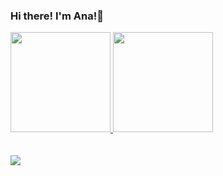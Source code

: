  ### Hi there! I'm Ana!🌻 ###

<div>
<a href="https://github.com/anamariafreire">
<img height="160em" aling="center" src="https://github-readme-stats.vercel.app/api?username=anamariafreire&show_icons=true&theme=radical&include_all_commits=true&count_private=true"/>
<img height="160em" aling="center" src="https://github-readme-stats.vercel.app/api/top-langs/?username=anamariafreire&layout=compact&langs_count=7&theme=radical" />
</div>
 <br>

  <br>
  <a href="https://www.linkedin.com/in/ana-maria-freire-8a5548239/" target="_blank"><img src="https://img.shields.io/badge/-LinkedIn-%230077B5?style=for-the-badge&logo=linkedin&logoColor=white" target="_blank"></a> 
 
 
 
</div>
 

  
